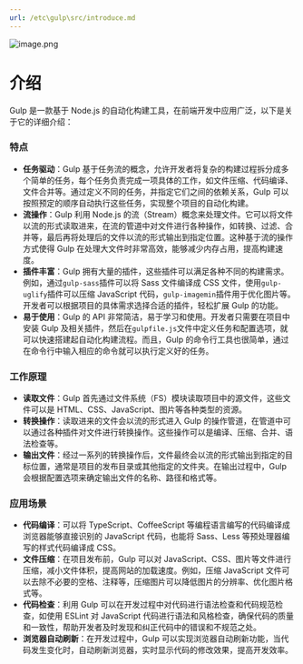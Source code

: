 ```yaml
---
url: /etc\gulp\src/introduce.md
---
```

![image.png](/assets/gulp.png)

# 介绍

Gulp 是一款基于 Node.js 的自动化构建工具，在前端开发中应用广泛，以下是关于它的详细介绍：

### 特点

* **任务驱动**：Gulp 基于任务流的概念，允许开发者将复杂的构建过程拆分成多个简单的任务，每个任务负责完成一项具体的工作，如文件压缩、代码编译、文件合并等。通过定义不同的任务，并指定它们之间的依赖关系，Gulp 可以按照预定的顺序自动执行这些任务，实现整个项目的自动化构建。
* **流操作**：Gulp 利用 Node.js 的流（Stream）概念来处理文件。它可以将文件以流的形式读取进来，在流的管道中对文件进行各种操作，如转换、过滤、合并等，最后再将处理后的文件以流的形式输出到指定位置。这种基于流的操作方式使得 Gulp 在处理大文件时非常高效，能够减少内存占用，提高构建速度。
* **插件丰富**：Gulp 拥有大量的插件，这些插件可以满足各种不同的构建需求。例如，通过`gulp-sass`插件可以将 Sass 文件编译成 CSS 文件，使用`gulp-uglify`插件可以压缩 JavaScript 代码，`gulp-imagemin`插件用于优化图片等。开发者可以根据项目的具体需求选择合适的插件，轻松扩展 Gulp 的功能。
* **易于使用**：Gulp 的 API 非常简洁，易于学习和使用。开发者只需要在项目中安装 Gulp 及相关插件，然后在`gulpfile.js`文件中定义任务和配置选项，就可以快速搭建起自动化构建流程。而且，Gulp 的命令行工具也很简单，通过在命令行中输入相应的命令就可以执行定义好的任务。

### 工作原理

* **读取文件**：Gulp 首先通过文件系统（FS）模块读取项目中的源文件，这些文件可以是 HTML、CSS、JavaScript、图片等各种类型的资源。
* **转换操作**：读取进来的文件会以流的形式进入 Gulp 的操作管道，在管道中可以通过各种插件对文件进行转换操作。这些操作可以是编译、压缩、合并、语法检查等。
* **输出文件**：经过一系列的转换操作后，文件最终会以流的形式输出到指定的目标位置，通常是项目的发布目录或其他指定的文件夹。在输出过程中，Gulp 会根据配置选项来确定输出文件的名称、路径和格式等。

### 应用场景

* **代码编译**：可以将 TypeScript、CoffeeScript 等编程语言编写的代码编译成浏览器能够直接识别的 JavaScript 代码，也能将 Sass、Less 等预处理器编写的样式代码编译成 CSS。
* **文件压缩**：在项目发布前，Gulp 可以对 JavaScript、CSS、图片等文件进行压缩，减小文件体积，提高网站的加载速度。例如，压缩 JavaScript 文件可以去除不必要的空格、注释等，压缩图片可以降低图片的分辨率、优化图片格式等。
* **代码检查**：利用 Gulp 可以在开发过程中对代码进行语法检查和代码规范检查，如使用 ESLint 对 JavaScript 代码进行语法和风格检查，确保代码的质量和一致性，帮助开发者及时发现和纠正代码中的错误和不规范之处。
* **浏览器自动刷新**：在开发过程中，Gulp 可以实现浏览器自动刷新功能，当代码发生变化时，自动刷新浏览器，实时显示代码的修改效果，提高开发效率。
